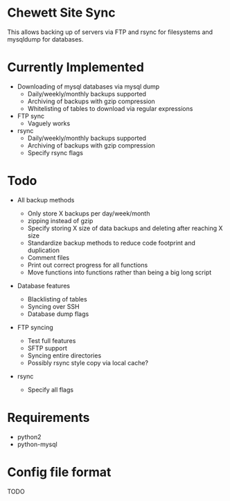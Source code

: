 Chewett Site Sync
=================

This allows backing up of servers via FTP and rsync for filesystems
 and mysqldump for databases.

# Currently Implemented


* Downloading of mysql databases via mysql dump
    * Daily/weekly/monthly backups supported
    * Archiving of backups with gzip compression
    * Whitelisting of tables to download via regular expressions
* FTP sync
    * Vaguely works
* rsync
    * Daily/weekly/monthly backups supported
    * Archiving of backups with gzip compression
    * Specify rsync flags
    
# Todo

* All backup methods
    * Only store X backups per day/week/month
    * zipping instead of gzip
    * Specify storing X size of data backups and deleting after reaching X size
    * Standardize backup methods to reduce code footprint and duplication
    * Comment files
    * Print out correct progress for all functions
    * Move functions into functions rather than being a big long script

* Database features
    * Blacklisting of tables
    * Syncing over SSH
    * Database dump flags
* FTP syncing
    * Test full features
    * SFTP support
    * Syncing entire directories
    * Possibly rsync style copy via local cache?
* rsync
    * Specify all flags

# Requirements

* python2
* python-mysql

# Config file format

TODO